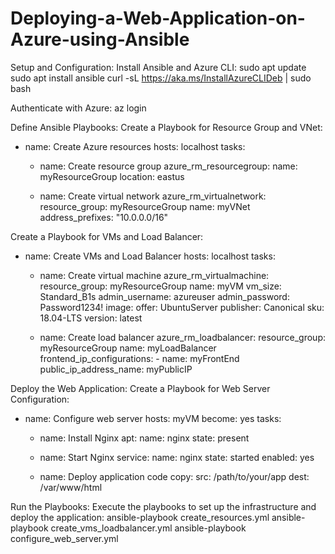 # Deploying-a-Web-Application-on-Azure-using-Ansible

Setup and Configuration:
Install Ansible and Azure CLI:
sudo apt update
sudo apt install ansible
curl -sL https://aka.ms/InstallAzureCLIDeb | sudo bash

Authenticate with Azure:
az login

Define Ansible Playbooks:
Create a Playbook for Resource Group and VNet:
- name: Create Azure resources
  hosts: localhost
  tasks:
    - name: Create resource group
      azure_rm_resourcegroup:
        name: myResourceGroup
        location: eastus

    - name: Create virtual network
      azure_rm_virtualnetwork:
        resource_group: myResourceGroup
        name: myVNet
        address_prefixes: "10.0.0.0/16"

Create a Playbook for VMs and Load Balancer:
- name: Create VMs and Load Balancer
  hosts: localhost
  tasks:
    - name: Create virtual machine
      azure_rm_virtualmachine:
        resource_group: myResourceGroup
        name: myVM
        vm_size: Standard_B1s
        admin_username: azureuser
        admin_password: Password1234!
        image:
          offer: UbuntuServer
          publisher: Canonical
          sku: 18.04-LTS
          version: latest

    - name: Create load balancer
      azure_rm_loadbalancer:
        resource_group: myResourceGroup
        name: myLoadBalancer
        frontend_ip_configurations:
          - name: myFrontEnd
            public_ip_address_name: myPublicIP

Deploy the Web Application:
Create a Playbook for Web Server Configuration:
- name: Configure web server
  hosts: myVM
  become: yes
  tasks:
    - name: Install Nginx
      apt:
        name: nginx
        state: present

    - name: Start Nginx
      service:
        name: nginx
        state: started
        enabled: yes

    - name: Deploy application code
      copy:
        src: /path/to/your/app
        dest: /var/www/html

Run the Playbooks:
Execute the playbooks to set up the infrastructure and deploy the application:
ansible-playbook create_resources.yml
ansible-playbook create_vms_loadbalancer.yml
ansible-playbook configure_web_server.yml
